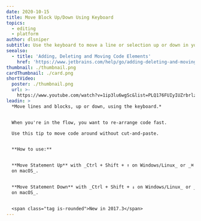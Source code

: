 ```yaml
---
date: 2020-10-15
title: Move Block Up/Down Using Keyboard
topics:
  - editing
  - platform
author: dlsniper
subtitle: Use the keyboard to move a line or selection up or down in your file.
seealso:
  - title: 'Adding, Deleting and Moving Code Elements'
    href: 'https://www.jetbrains.com/help/go/adding-deleting-and-moving-lines.html'
thumbnail: ./thumbnail.png
cardThumbnail: ./card.png
shortVideo:
  poster: ./thumbnail.png
  url: >-
    https://www.youtube.com/watch?v=1ip3lu6wgSc&list=PLQ176FUIyIUZrbrlz4AY1V8VzBJKZyVlW&index=84
leadin: >
  *Move lines and blocks, up or down, using the keyboard.*


  When you're in the flow, you want to re-arrange code fast.

  Use this tip to move code around without cut-and-paste.


  **How to use:**


  **Move Statement Up** with _Ctrl + Shift + ↑ on Windows/Linux_ or _⌘ + ⇧ + ↑
  on macOS_.


  **Move Statement Down** with _Ctrl + Shift + ↓ on Windows/Linux_ or _⌘ + ⇧ + ↓
  on macOS_.  


  <span class="tag is-rounded">New in 2017.3</span>
---
```


